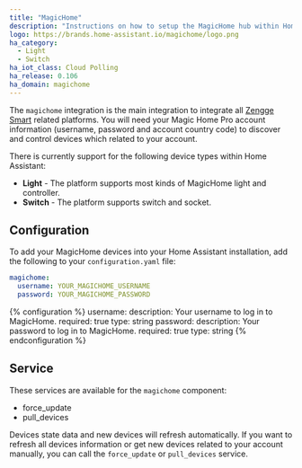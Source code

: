 ```yaml
---
title: "MagicHome"
description: "Instructions on how to setup the MagicHome hub within Home Assistant."
logo: https://brands.home-assistant.io/magichome/logo.png
ha_category:
  - Light
  - Switch
ha_iot_class: Cloud Polling
ha_release: 0.106
ha_domain: magichome
---
```


The `magichome` integration is the main integration to integrate all [Zengge Smart](http://zengge.com/) related platforms. You will need your Magic Home Pro account information (username, password and account country code) to discover and control devices which related to your account.

There is currently support for the following device types within Home Assistant:

- **Light** - The platform supports most kinds of MagicHome light and controller.
- **Switch** - The platform supports switch and socket.

## Configuration

To add your MagicHome devices into your Home Assistant installation, add the following to your `configuration.yaml` file:

```yaml
magichome:
  username: YOUR_MAGICHOME_USERNAME
  password: YOUR_MAGICHOME_PASSWORD
```

{% configuration %}
username:
  description: Your username to log in to MagicHome.
  required: true
  type: string
password:
  description: Your password to log in to MagicHome.
  required: true
  type: string
{% endconfiguration %}

## Service

These services are available for the `magichome` component:

- force_update
- pull_devices

Devices state data and new devices will refresh automatically. If you want to refresh all devices information or get new devices related to your account manually, you can call the `force_update` or `pull_devices` service.
